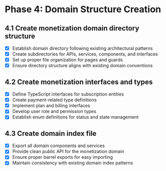 # Phase 4: Domain Structure Creation

## 4.1 Create monetization domain directory structure
- [X] Establish domain directory following existing architectural patterns
- [X] Create subdirectories for APIs, services, components, and interfaces
- [X] Set up proper file organization for pages and guards
- [X] Ensure directory structure aligns with existing domain conventions

## 4.2 Create monetization interfaces and types
- [X] Define TypeScript interfaces for subscription entities
- [X] Create payment-related type definitions
- [X] Implement plan and billing interfaces
- [X] Develop user role and permission types
- [X] Establish enum definitions for status and state management

## 4.3 Create domain index file
- [X] Export all domain components and services
- [X] Provide clean public API for the monetization domain
- [X] Ensure proper barrel exports for easy importing
- [X] Maintain consistency with existing domain index patterns